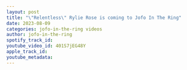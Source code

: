 ```yaml
---
layout: post
title: "\"Relentless\" Rylie Rose is coming to Jofo In The Ring"
date: 2023-08-09
categories: jofo-in-the-ring videos
author: jofo-in-the-ring
spotify_track_id: 
youtube_video_id: 401S7jEG48Y
apple_track_id: 
youtube_metadata: 
---
```

